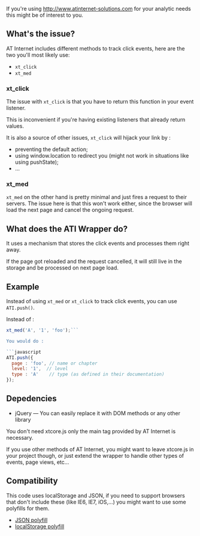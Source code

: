 If you're using http://www.atinternet-solutions.com for your analytic needs this might be of interest to you.

## What's the issue?

AT Internet includes different methods to track click events, here are the two you'll most likely use:

  * ```xt_click```
  * ```xt_med```
  
### xt_click

The issue with ```xt_click``` is that you have to return this function in your event listener.

This is inconvenient if you're having existing listeners that already return values.

It is also a source of other issues, ```xt_click``` will hijack your link by :

  * preventing the default action;
  * using window.location to redirect you (might not work in situations like using pushState);
  * …

### xt_med

```xt_med``` on the other hand is pretty minimal and just fires a request to their servers.
The issue here is that this won't work either, since the browser will load the next page and cancel the ongoing request.

## What does the ATI Wrapper do?

It uses a mechanism that stores the click events and processes them right away.

If the page got reloaded and the request cancelled, it will still live in the storage and be processed on next page load.

## Example

Instead of using ```xt_med``` or ```xt_click``` to track click events, you can use ```ATI.push()```.

Instead of :

```javascript
xt_med('A', '1', 'foo');```

You would do :

```javascript
ATI.push({
  page : 'foo', // name or chapter
  level: '1',  // level
  type : 'A'    // type (as defined in their documentation)
});
```

## Depedencies

  * jQuery — You can easily replace it with DOM methods or any other library

You don't need xtcore.js only the main tag provided by AT Internet is necessary.

If you use other methods of AT Internet, you might want to leave xtcore.js in your project though, or just extend the wrapper to handle other types of events, page views, etc…

## Compatibility

This code uses localStorage and JSON, if you need to support browsers that don't include these (like IE6, IE7, iOS,…) you might want to use some polyfills for them.

  * [JSON polyfill](https://github.com/douglascrockford/JSON-js)
  * [localStorage polyfill](https://developer.mozilla.org/en/DOM/Storage#Compatibility)